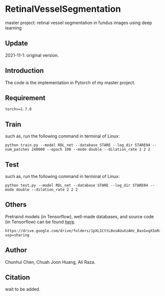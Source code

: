 # RetinalVesselSegmentation

master project: retinal vessel segmentation in fundus images using deep learning

## Update

2021-11-1: original version.

## Introduction

The code is the implementation in Pytorch of my master project.

## Requirement

```
torch>=1.7.0
```

## Train

such as, run the following command in terminal of Linux:

```
python train.py --model RDL_net --database STARE --log_dir STARE04 --num_patches 240000 --epoch 100 --mode double --dilation_rate 2 2 2
```

## Test

such as, run the following command in terminal of Linux:

```
python test.py --model RDL_net --database STARE --log_dir STARE04 --mode double --dilation_rate 2 2 2
```

## Others

Pretraind models (in Tensorflow), well-made databases, and source code (in Tensorflow) can be found [here](https://drive.google.com/drive/folders/1pXLICttL8osAUuXzAHz_BasGxqXSoRxU?usp=sharing).

```
https://drive.google.com/drive/folders/1pXLICttL8osAUuXzAHz_BasGxqXSoRxU?usp=sharing
```

## Author

Chunhui Chen, Chuah Joon Huang, Ali Raza.

## Citation

wait to be added.
